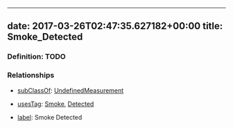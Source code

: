 
---
date: 2017-03-26T02:47:35.627182+00:00
title: Smoke_Detected
---
### Definition: TODO

### Relationships

* [subClassOf](http://www.w3.org/2000/01/rdf-schema#subClassOf): [UndefinedMeasurement](https://brickschema.org/schema/1.0/Brick#UndefinedMeasurement)

* [usesTag](https://brickschema.org/schema/1.0/BrickFrame#usesTag): [Smoke](https://brickschema.org/schema/1.0/BrickTag#Smoke), [Detected](https://brickschema.org/schema/1.0/BrickTag#Detected)

* [label](http://www.w3.org/2000/01/rdf-schema#label): Smoke Detected
